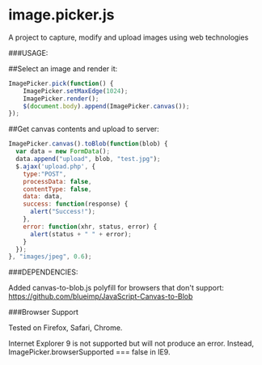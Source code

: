 image.picker.js
===============

A project to capture, modify and upload images using web technologies

###USAGE:

##Select an image and render it:

```javascript
ImagePicker.pick(function() {
    ImagePicker.setMaxEdge(1024);
    ImagePicker.render();
    $(document.body).append(ImagePicker.canvas());
});
```
##Get canvas contents and upload to server:

```javascript
ImagePicker.canvas().toBlob(function(blob) {
  var data = new FormData();
  data.append("upload", blob, "test.jpg");
  $.ajax('upload.php', {
    type:"POST",
    processData: false,
    contentType: false,
    data: data,
    success: function(response) {
      alert("Success!");
    },
    error: function(xhr, status, error) {
      alert(status + " " + error);
    }
  });
}, "images/jpeg", 0.6);
```

###DEPENDENCIES:

Added canvas-to-blob.js polyfill for browsers that don't support: https://github.com/blueimp/JavaScript-Canvas-to-Blob

###Browser Support

Tested on Firefox, Safari, Chrome.

Internet Explorer 9 is not supported but will not produce an error. Instead, ImagePicker.browserSupported === false in IE9.

